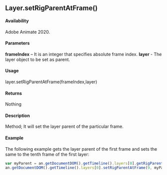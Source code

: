 ## Layer.setRigParentAtFrame()

#### Availability

Adobe Animate 2020.

#### Parameters

**frameIndex** – It is an integer that specifies absolute frame index.
**layer** - The layer object to be set as parent.

#### Usage

 layer.setRigParentAtFrame(frameIndex,layer)

#### Returns

Nothing

#### Description

Method; It will set the layer parent of the particular frame.

#### Example

The following example gets the layer parent of the first frame and sets the same to the tenth frame of the first layer:

```javascript
var myParent = an.getDocumentDOM().getTimeline().layers[0].getRigParentAtFrame(0);
an.getDocumentDOM().getTimeline().layers[0].setRigParentAtFrame(9, myParent);
```

